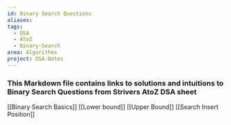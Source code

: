 ```yaml
---
id: Binary Search Questions
aliases: 
tags:
  - DSA
  - AtoZ
  - Binary-Search
area: Algorithms
project: DSA-Notes
---
```

### This Markdown file contains links to solutions and intuitions to Binary Search Questions from Strivers AtoZ DSA sheet

[[Binary Search Basics]]
[[Lower bound]]
[[Upper Bound]]
[[Search Insert Position]]